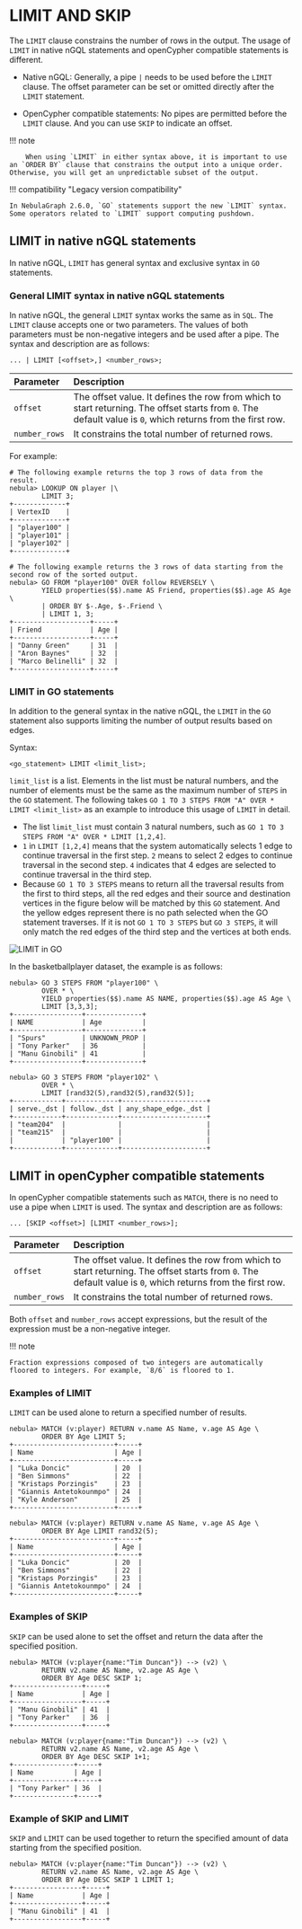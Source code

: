 # LIMIT AND SKIP

The `LIMIT` clause constrains the number of rows in the output. The usage of `LIMIT` in native nGQL statements and openCypher compatible statements is different.

- Native nGQL: Generally, a pipe `|` needs to be used before the `LIMIT` clause. The offset parameter can be set or omitted directly after the `LIMIT` statement.

- OpenCypher compatible statements: No pipes are permitted before the `LIMIT` clause. And you can use `SKIP` to indicate an offset.

!!! note

        When using `LIMIT` in either syntax above, it is important to use an `ORDER BY` clause that constrains the output into a unique order. Otherwise, you will get an unpredictable subset of the output.

!!! compatibility "Legacy version compatibility"

    In NebulaGraph 2.6.0, `GO` statements support the new `LIMIT` syntax. Some operators related to `LIMIT` support computing pushdown.

## LIMIT in native nGQL statements

In native nGQL, `LIMIT` has general syntax and exclusive syntax in `GO` statements.

### General LIMIT syntax in native nGQL statements

In native nGQL,  the general `LIMIT` syntax works the same as in `SQL`. The `LIMIT` clause accepts one or two parameters. The values of both parameters must be non-negative integers and be used after a pipe. The syntax and description are as follows:

```ngql
... | LIMIT [<offset>,] <number_rows>;
```

| Parameter     | Description                                                                                                                                                 |
| :--           | :--                                                                                                                                                         |
| `offset`      | The offset value. It defines the row from which to start returning. The offset starts from `0`. The default value is `0`, which returns from the first row. |
| `number_rows` | It constrains the total number of returned rows.                                                                                                            |

For example:

```ngql
# The following example returns the top 3 rows of data from the result.
nebula> LOOKUP ON player |\
        LIMIT 3;
+-------------+
| VertexID    |
+-------------+
| "player100" |
| "player101" |
| "player102" |
+-------------+

# The following example returns the 3 rows of data starting from the second row of the sorted output.
nebula> GO FROM "player100" OVER follow REVERSELY \
        YIELD properties($$).name AS Friend, properties($$).age AS Age \
        | ORDER BY $-.Age, $-.Friend \
        | LIMIT 1, 3;
+-------------------+-----+
| Friend            | Age |
+-------------------+-----+
| "Danny Green"     | 31  |
| "Aron Baynes"     | 32  |
| "Marco Belinelli" | 32  |
+-------------------+-----+
```

### LIMIT in GO statements

In addition to the general syntax in the native nGQL, the `LIMIT` in the `GO` statement also supports limiting the number of output results based on edges.

Syntax:

```ngql
<go_statement> LIMIT <limit_list>;
```

`limit_list` is a list. Elements in the list must be natural numbers, and the number of elements must be the same as the maximum number of `STEPS` in the `GO` statement. The following takes `GO 1 TO 3 STEPS FROM "A" OVER * LIMIT <limit_list>` as an example to introduce this usage of `LIMIT` in detail.

* The list `limit_list` must contain 3 natural numbers, such as `GO 1 TO 3 STEPS FROM "A" OVER * LIMIT [1,2,4]`.
* `1` in `LIMIT [1,2,4]` means that the system automatically selects 1 edge to continue traversal in the first step. `2` means to select 2 edges to continue traversal in the second step. `4` indicates that 4 edges are selected to continue traversal in the third step.
* Because `GO 1 TO 3 STEPS` means to return all the traversal results from the first to third steps, all the red edges and their source and destination vertices in the figure below will be matched by this `GO` statement. And the yellow edges represent there is no path selected when the GO statement traverses. If it is not `GO 1 TO 3 STEPS` but `GO 3 STEPS`, it will only match the red edges of the third step and the vertices at both ends.

![LIMIT in GO](limit_in_go_1.png)

In the basketballplayer dataset, the example is as follows:

```ngql
nebula> GO 3 STEPS FROM "player100" \
        OVER * \
        YIELD properties($$).name AS NAME, properties($$).age AS Age \
        LIMIT [3,3,3];
+-----------------+--------------+
| NAME            | Age          |
+-----------------+--------------+
| "Spurs"         | UNKNOWN_PROP |
| "Tony Parker"   | 36           |
| "Manu Ginobili" | 41           |
+-----------------+--------------+

nebula> GO 3 STEPS FROM "player102" \
        OVER * \
        LIMIT [rand32(5),rand32(5),rand32(5)];
+------------+-------------+---------------------+
| serve._dst | follow._dst | any_shape_edge._dst |
+------------+-------------+---------------------+
| "team204"  |             |                     |
| "team215"  |             |                     |
|            | "player100" |                     |
+------------+-------------+---------------------+
```

## LIMIT in openCypher compatible statements

In openCypher compatible statements such as `MATCH`, there is no need to use a pipe when `LIMIT` is used. The syntax and description are as follows:

```ngql
... [SKIP <offset>] [LIMIT <number_rows>];
```

| Parameter     | Description                                                                                                                                                 |
| :--           | :--                                                                                                                                                         |
| `offset`      | The offset value. It defines the row from which to start returning. The offset starts from `0`. The default value is `0`, which returns from the first row. |
| `number_rows` | It constrains the total number of returned rows.                                                                                                            |

Both `offset` and `number_rows` accept expressions, but the result of the expression must be a non-negative integer.

!!! note

    Fraction expressions composed of two integers are automatically floored to integers. For example, `8/6` is floored to 1.

### Examples of LIMIT

`LIMIT` can be used alone to return a specified number of results.

```ngql
nebula> MATCH (v:player) RETURN v.name AS Name, v.age AS Age \
        ORDER BY Age LIMIT 5;
+-------------------------+-----+
| Name                    | Age |
+-------------------------+-----+
| "Luka Doncic"           | 20  |
| "Ben Simmons"           | 22  |
| "Kristaps Porzingis"    | 23  |
| "Giannis Antetokounmpo" | 24  |
| "Kyle Anderson"         | 25  |
+-------------------------+-----+

nebula> MATCH (v:player) RETURN v.name AS Name, v.age AS Age \
        ORDER BY Age LIMIT rand32(5);
+-------------------------+-----+
| Name                    | Age |
+-------------------------+-----+
| "Luka Doncic"           | 20  |
| "Ben Simmons"           | 22  |
| "Kristaps Porzingis"    | 23  |
| "Giannis Antetokounmpo" | 24  |
+-------------------------+-----+
```

### Examples of SKIP

`SKIP` can be used alone to set the offset and return the data after the specified position.

```ngql
nebula> MATCH (v:player{name:"Tim Duncan"}) --> (v2) \
        RETURN v2.name AS Name, v2.age AS Age \
        ORDER BY Age DESC SKIP 1;
+-----------------+-----+
| Name            | Age |
+-----------------+-----+
| "Manu Ginobili" | 41  |
| "Tony Parker"   | 36  |
+-----------------+-----+

nebula> MATCH (v:player{name:"Tim Duncan"}) --> (v2) \
        RETURN v2.name AS Name, v2.age AS Age \
        ORDER BY Age DESC SKIP 1+1;
+---------------+-----+
| Name          | Age |
+---------------+-----+
| "Tony Parker" | 36  |
+---------------+-----+
```

### Example of SKIP and LIMIT

`SKIP` and `LIMIT` can be used together to return the specified amount of data starting from the specified position.

```ngql
nebula> MATCH (v:player{name:"Tim Duncan"}) --> (v2) \
        RETURN v2.name AS Name, v2.age AS Age \
        ORDER BY Age DESC SKIP 1 LIMIT 1;
+-----------------+-----+
| Name            | Age |
+-----------------+-----+
| "Manu Ginobili" | 41  |
+-----------------+-----+
```

<!--
## Performance tip

NebulaGraph {{ nebula.release }} does not implement the pushdown optimization of the storage layer of the `LIMIT` statement. Statements similar to `MATCH (n:T) RETURN n LIMIT 10` or `LOOKUP on i_T | LIMIT 10` will generate excessive resource occupancies in the graphd process. A graphd process will retrieve all T-type vertices from all storaged processes and then return 10 vertices. If the total amount of data is large, the graphd process will consume a lot of memory at this time and even cause OOM.
-->
